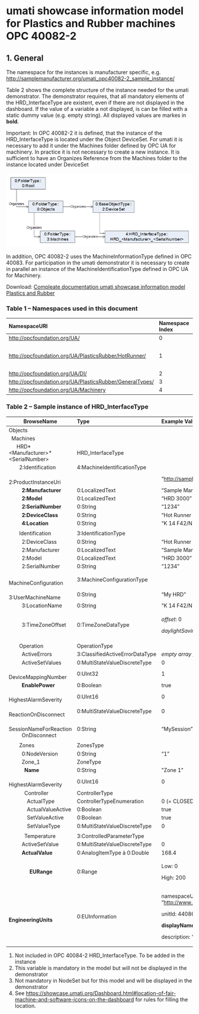 # umati showcase information model for Plastics and Rubber machines OPC 40082-2

## 1. General

The namespace for the instances is manufacturer specific, e.g. <http://samplemanufacturer.org/umati_opc40082-2_sample_instance/>

Table 2 shows the complete structure of the instance needed for the umati demonstrator. The demonstrator requires, that all mandatory elements of the HRD_InterfaceType are existent, even if there are not displayed in the dashboard. If the value of a variable a not displayed, is can be filled with a static dummy value (e.g. empty string). All displayed values are markes in **bold**.

Important: In OPC 40082-2 it is defined, that the instance of the HRD_InterfaceType is located under the Object DeviceSet. For umati it is necessary to add it under the Machines folder defined by OPC UA for machinery. In practice it is not necessary to create a new instance. It is sufficient to have an Organizes Reference from the Machines folder to the instance located under DeviceSet

![OPC 40082-2 Overview](../img/PlasticsRubber/PR_40082-2_Overview.png "OPC 40082-2 Overview")

In addition, OPC 40082-2 uses the MachineInformationType defined in OPC 40083. For participation in the umati demonstrator it is necessary to create in parallel an instance of the MachineIdentificationType defined in OPC UA for Machinery.

Download: [Compleate documentation umati showcase information model Plastics and Rubber](https://github.com/umati/Showcase/tree/main/img/PlasticsRubber/PR_40082-2_PDF.pdf)

### Table 1 – Namespaces used in this document

| **NamespaceURI**                                           | **Namespace Index** | **Example**                                                                 |
| :--------------------------------------------------------- | :------------------ | :-------------------------------------------------------------------------- |
| <http://opcfoundation.org/UA/>                             | 0                   | 0:NodeVersion                                                               |
| <http://opcfoundation.org/UA/PlasticsRubber/HotRunner/>    | 1                   | Default namespace of OPC 40082-2 --> no prefix used, e.g. HRD_InterfaceType |
| <http://opcfoundation.org/UA/DI/>                          | 2                   | 2:DeviceClass                                                               |
| <http://opcfoundation.org/UA/PlasticsRubber/GeneralTypes/> | 3                   | 3:MachineInformationType                                                    |
| <http://opcfoundation.org/UA/Machinery>                    | 4                   | 4:MachineIdentificationType                                                 |

### Table 2 – Sample instance of HRD_InterfaceType

| **BrowseName**                                                                                     | **Type**                        | **Example Value**                                                                                                                                              | **Remarks** |
| -------------------------------------------------------------------------------------------------- | :------------------------------ | :------------------------------------------------------------------------------------------------------------------------------------------------------------- | :---------- |
| Objects                                                                                            |                                 |                                                                                                                                                                |             |
| &ensp;Machines                                                                                     |                                 |                                                                                                                                                                |             |
| &ensp;&ensp;&ensp;HRD*&lt;Manufacturer>*&lt;SerialNumber>                                          | HRD_InterfaceType               |                                                                                                                                                                |             |
| &ensp;&ensp;&ensp;&ensp;2:Identification                                                           | 4:MachineIdentificationType     |                                                                                                                                                                | 1)          |
| &ensp;&ensp;&ensp;&ensp;&ensp;2:ProductInstanceUri                                                 |                                 | “<http://samplemanufacturer.com/HRD1234>”                                                                                                                      | 2)          |
| &ensp;&ensp;&ensp;&ensp;&ensp;**2:Manufacturer**                                                   | 0:LocalizedText                 | “Sample Manufacturer”                                                                                                                                          |             |
| &ensp;&ensp;&ensp;&ensp;&ensp;**2:Model**                                                          | 0:LocalizedText                 | “HRD 3000”                                                                                                                                                     | 3)          |
| &ensp;&ensp;&ensp;&ensp;&ensp;**2:SerialNumber**                                                   | 0:String                        | “1234”                                                                                                                                                         |             |
| &ensp;&ensp;&ensp;&ensp;&ensp;**2:DeviceClass**                                                    | 0:String                        | “Hot Runner Device”                                                                                                                                            |             |
| &ensp;&ensp;&ensp;&ensp;&ensp;**4:Location**                                                       | 0:String                        | “K 14 F42/N 51.260407 E 6.744588”                                                                                                                              | 3), 4)      |
|                                                                                                    |                                 |                                                                                                                                                                |             |
| &ensp;&ensp;&ensp;&ensp;Identification                                                             | 3:IdentificationType            |                                                                                                                                                                | 2)          |
| &ensp;&ensp;&ensp;&ensp;&ensp;2:DeviceClass                                                        | 0:String                        | “Hot Runner Device”                                                                                                                                            | 2)          |
| &ensp;&ensp;&ensp;&ensp;&ensp;2:Manufacturer                                                       | 0:LocalizedText                 | “Sample Manufacturer”                                                                                                                                          | 2)          |
| &ensp;&ensp;&ensp;&ensp;&ensp;2:Model                                                              | 0:LocalizedText                 | “HRD 3000”                                                                                                                                                     | 2)          |
| &ensp;&ensp;&ensp;&ensp;&ensp;2:SerialNumber                                                       | 0:String                        | “1234”                                                                                                                                                         | 2)          |
|                                                                                                    |                                 |                                                                                                                                                                |             |
| &ensp;&ensp;&ensp;&ensp;MachineConfiguration                                                       | 3:MachineConfigurationType      |                                                                                                                                                                | 2)          |
| &ensp;&ensp;&ensp;&ensp;&ensp;3:UserMachineName                                                    | 0:String                        | “My HRD”                                                                                                                                                       | 2)          |
| &ensp;&ensp;&ensp;&ensp;&ensp;3:LocationName                                                       | 0:String                        | “K 14 F42/N 51.260407 E 6.744588”                                                                                                                              | 2)          |
| &ensp;&ensp;&ensp;&ensp;&ensp;3:TimeZoneOffset                                                     | 0:TimeZoneDataType              | <p>_offset_: 0</p><p>_daylightSavingInOffset:_ true</p>                                                                                                        | 2)          |
|                                                                                                    |                                 |                                                                                                                                                                |             |
| &ensp;&ensp;&ensp;&ensp;Operation                                                                  | OperationType                   |                                                                                                                                                                |             |
| &ensp;&ensp;&ensp;&ensp;&ensp;ActiveErrors                                                         | 3:ClassifiedActiveErrorDataType | _empty array / NULL_                                                                                                                                           | 2)          |
| &ensp;&ensp;&ensp;&ensp;&ensp;ActiveSetValues                                                      | 0:MultiStateValueDiscreteType   | 0                                                                                                                                                              | 2)          |
| &ensp;&ensp;&ensp;&ensp;&ensp;DeviceMappingNumber                                                  | 0:UInt32                        | 1                                                                                                                                                              | 2)          |
| &ensp;&ensp;&ensp;&ensp;&ensp;**EnablePower**                                                      | 0:Boolean                       | true                                                                                                                                                           |             |
| &ensp;&ensp;&ensp;&ensp;&ensp;HighestAlarmSeverity                                                 | 0:UInt16                        | 0                                                                                                                                                              | 2)          |
| &ensp;&ensp;&ensp;&ensp;&ensp;ReactionOnDisconnect                                                 | 0:MultiStateValueDiscreteType   | 0                                                                                                                                                              | 2)          |
| &ensp;&ensp;&ensp;&ensp;&ensp;SessionNameForReaction<br>&ensp;&ensp;&ensp;&ensp;&ensp;OnDisconnect | 0:String                        | “MySession”                                                                                                                                                    | 2)          |
|                                                                                                    |                                 |                                                                                                                                                                |             |
| &ensp;&ensp;&ensp;&ensp;Zones                                                                      | ZonesType                       |                                                                                                                                                                |             |
| &ensp;&ensp;&ensp;&ensp;&ensp;0:NodeVersion                                                        | 0:String                        | “1”                                                                                                                                                            | 2)          |
| &ensp;&ensp;&ensp;&ensp;&ensp;Zone_1                                                               | ZoneType                        |                                                                                                                                                                |             |
| &ensp;&ensp;&ensp;&ensp;&ensp;&ensp;**Name**                                                       | 0:String                        | "Zone 1"                                                                                                                                                       | 3)          |
| &ensp;&ensp;&ensp;&ensp;&ensp;&ensp;HighestAlarmSeverity                                           | 0:UInt16                        | 0                                                                                                                                                              | 2)          |
| &ensp;&ensp;&ensp;&ensp;&ensp;&ensp;Controller                                                     | ControllerType                  |                                                                                                                                                                | 2)          |
| &ensp;&ensp;&ensp;&ensp;&ensp;&ensp;&ensp;ActualType                                               | ControllerTypeEnumeration       | 0 (= CLOSED_LOOP_CONTROL)                                                                                                                                      | 2)          |
| &ensp;&ensp;&ensp;&ensp;&ensp;&ensp;&ensp;ActualValueActive                                        | 0:Boolean                       | true                                                                                                                                                           | 2)          |
| &ensp;&ensp;&ensp;&ensp;&ensp;&ensp;&ensp;SetValueActive                                           | 0:Boolean                       | true                                                                                                                                                           | 2)          |
| &ensp;&ensp;&ensp;&ensp;&ensp;&ensp;&ensp;SetValueType                                             | 0:MultiStateValueDiscreteType   | 0                                                                                                                                                              | 2)          |
|                                                                                                    |                                 |                                                                                                                                                                |             |
| &ensp;&ensp;&ensp;&ensp;&ensp;&ensp;Temperature                                                    | 3:ControlledParameterType       |                                                                                                                                                                |             |
| &ensp;&ensp;&ensp;&ensp;&ensp;ActiveSetValue                                                       | 0:MultiStateValueDiscreteType   | 0                                                                                                                                                              | 2)          |
| &ensp;&ensp;&ensp;&ensp;&ensp;**ActualValue**                                                      | 0:AnalogItemType à 0:Double     | 168.4                                                                                                                                                          |             |
| &ensp;&ensp;&ensp;&ensp;&ensp;&ensp;&ensp;&ensp;**EURange**                                        | 0:Range                         | <p>Low: 0</p><p>High: 200</p>                                                                                                                                  |             |
| &ensp;&ensp;&ensp;&ensp;&ensp;&ensp;&ensp;&ensp;**EngineeringUnits**                               | 0:EUInformation                 | <p>namespaceUri: “<http://www.opcfoundation.org/UA/units/un/cefact>”</p><p>unitId: 4408652</p><p>**displayName: “°C”**</p><p>description: “degree Celsius”</p> |             |

1. Not included in OPC 40084-2 HRD_InterfaceType. To be added in the instance
2. This variable is mandatory in the model but will not be displayed in the demonstrator
3. Not mandatory in NodeSet but for this model and will be displayed in the demonstrator
4. See <https://showcase.umati.org/Dashboard.html#location-of-fair-machine-and-software-icons-on-the-dashboard> for rules for filling the location.
